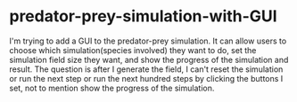 # predator-prey-simulation-with-GUI
I'm trying to add a GUI to the predator-prey simulation. It can allow users to choose which simulation(species involved) they want to do, set the simulation field size they want, and show the progress of the simulation and result.  The question is after I generate the field, I can't reset the simulation or run the next step or run the next hundred steps by clicking the buttons I set, not to mention show the progress of the simulation.
